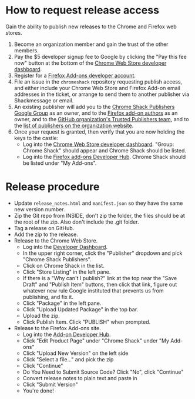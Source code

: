 # How to request release access

Gain the ability to publish new releases to the Chrome and Firefox web stores.

1. Become an organization member and gain the trust of the other members.
1. Pay the $5 developer signup fee to Google by clicking the "Pay this fee now" button at the bottom of the [Chrome Web Store developer dashboard](https://chrome.google.com/webstore/developer/dashboard).
1. Register for a [Firefox Add-ons developer account](https://addons.mozilla.org/en-US/developers/).
1. File an issue in the `chromeshack` repository requesting publish access, and either include your Chrome Web Store and Firefox Add-on email addresses in the ticket, or arrange to send them to another publisher via Shackmessage or email.
1. An existing publisher will add you to the [Chrome Shack Publishers Google Group](https://groups.google.com/forum/#!forum/chrome-shack-publishers) as an owner, and to the [Firefox add-on authors](https://addons.mozilla.org/en-US/developers/addon/chromeshack/ownership) as an owner, and to the [GitHub organization's Trusted Publishers team](https://github.com/orgs/latestchatty/teams/trusted-publishers), and to the [list of publishers on the organization website](https://github.com/latestchatty/latestchatty.github.io/blob/master/index.md).
1. Once your request is granted, then verify that you are now holding the keys to the castle:
    - Log into the  [Chrome Web Store developer dashboard](https://chrome.google.com/webstore/developer/dashboard).  "Group: Chrome Shack" should appear and Chrome Shack should be listed.
    - Log into the [Firefox add-ons Developer Hub](https://addons.mozilla.org/en-US/developers/).  Chrome Shack should be listed under "My Add-ons".

# Release procedure

- Update `release_notes.html` and `manifest.json` so they have the same new version number.
- Zip the Git repo from INSIDE, don't zip the folder, the files should be at the root of the zip.  Also don't include the .git folder.
- Tag a release on GitHub.
- Add the zip to the release.
- Release to the Chrome Web Store.
    - Log into the [Developer Dashboard](https://chrome.google.com/u/2/webstore/devconsole/).
    - In the upper right corner, click the "Publisher" dropdown and pick "Chrome Shack Publishers".
    - Click on Chrome Shack in the list.
    - Click "Store Listing" in the left pane.
    - If there is a "Why can't I publish?" link at the top near the "Save Draft" and "Publish Item" buttons, then click that link, figure out whatever new rule Google instituted that prevents us from publishing, and fix it.
    - Click "Package" in the left pane.
    - Click "Upload Updated Package" in the top bar.
    - Upload the zip.
    - Click Publish Item.  Click "PUBLISH" when prompted.
- Release to the Firefox Add-ons site.
    - Log into the [Add-on Developer Hub](https://addons.mozilla.org/en-US/developers/).
    - Click "Edit Product Page" under "Chrome Shack" under "My Add-ons"
    - Click "Upload New Version" on the left side
    - Click "Select a file..." and pick the zip
    - Click "Continue"
    - Do You Need to Submit Source Code?  Click "No", click "Continue"
    - Convert release notes to plain text and paste in
    - Click "Submit Version"
    - You're done!




